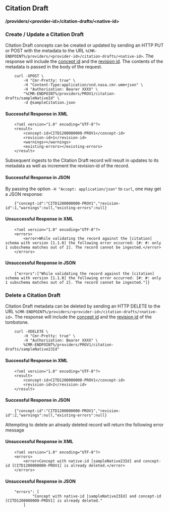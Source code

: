 ## <a name="citation-draft"></a> Citation Draft

#### <a name="provider-info-citation-draft"></a> /providers/&lt;provider-id&gt;/citation-drafts/&lt;native-id&gt;

### <a name="create-update-citation-draft"></a> Create / Update a Citation Draft

Citation Draft concepts can be created or updated by sending an HTTP PUT or POST with the metadata to the URL `%CMR-ENDPOINT%/providers/<provider-id>/citation-drafts/<native-id>`. The response will include the [concept id](#concept-id) and the [revision id](#revision-id). The contents of the metadata is passed in the body of the request.

```
    curl -XPOST \
        -H "Cmr-Pretty: true" \
        -H "Content-Type:application/vnd.nasa.cmr.umm+json" \
        -H "Authorization: Bearer XXXX" \
        "%CMR-ENDPOINT%/providers/PROV1/citation-drafts/sampleNativeId" \
        -d @sampleCitation.json
```

#### Successful Response in XML

```
    <?xml version="1.0" encoding="UTF-8"?>
    <result>
        <concept-id>CITD1200000000-PROV1</concept-id>
        <revision-id>1</revision-id>
        <warnings></warnings>
        <existing-errors></existing-errors>
    </result>
```
Subsequent ingests to the Citation Draft record will result in updates to its metadata as well as increment the revision-id of the record.

#### Successful Response in JSON

By passing the option `-H "Accept: application/json"` to `curl`, one may
get a JSON response:

```
    {"concept-id":"CITD1200000000-PROV1","revision-id":1,"warnings":null,"existing-errors":null}
```

#### Unsuccessful Response in XML

```
    <?xml version="1.0" encoding="UTF-8"?>
    <errors>
        <error>While validating the record against the [citation] schema with version [1.1.0] the following error occurred: [#: #: only 1 subschema matches out of 2]. The record cannot be ingested.</error>
    </errors>
```

#### Unsuccessful Response in JSON

```
    {"errors":["While validating the record against the [citation] schema with version [1.1.0] the following error occurred: [#: #: only 1 subschema matches out of 2]. The record cannot be ingested."]}
```


### <a name="delete-citation-draft"></a> Delete a Citation Draft

Citation Draft metadata can be deleted by sending an HTTP DELETE to the URL `%CMR-ENDPOINT%/providers/<provider-id>/citation-drafts/<native-id>`. The response will include the [concept id](#concept-id) and the [revision id](#revision-id) of the tombstone.

```
    curl -XDELETE \
        -H "Cmr-Pretty: true" \
        -H "Authorization: Bearer XXXX" \
        %CMR-ENDPOINT%/providers/PROV1/citation-drafts/sampleNative23Id"
```

#### Successful Response in XML

```
    <?xml version="1.0" encoding="UTF-8"?>
    <result>
        <concept-id>CITD1200000000-PROV1</concept-id>
        <revision-id>2</revision-id>
    </result>
```

#### Successful Response in JSON

```
    {"concept-id":"CITD1200000000-PROV1","revision-id":2,"warnings":null,"existing-errors":null}
```

Attempting to delete an already deleted record will return
the following error message

#### Unsuccessful Response in XML

```
    <?xml version="1.0" encoding="UTF-8"?>
    <errors>
        <error>Concept with native-id [sampleNative23Id] and concept-id [CITD1200000000-PROV1] is already deleted.</error>
    </errors>
```

#### Unsuccessful Response in JSON

```
    "errors": [
            "Concept with native-id [sampleNative23Id] and concept-id [CITD1200000000-PROV1] is already deleted."
        ]
```
